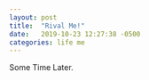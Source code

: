 ```yaml
---
layout: post
title:  "Rival Me!"
date:   2019-10-23 12:27:38 -0500
categories: life me
---
```


Some Time Later.

